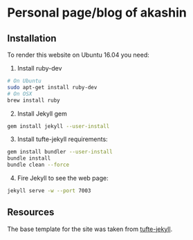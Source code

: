 # Personal page/blog of akashin

## Installation

To render this website on Ubuntu 16.04 you need:

1. Install ruby-dev
```sh
# On Ubuntu
sudo apt-get install ruby-dev
# On OSX
brew install ruby
```

2. Install Jekyll gem
```sh
gem install jekyll --user-install
```

3. Install tufte-jekyll requirements:
```sh
gem install bundler --user-install
bundle install
bundle clean --force
```

4. Fire Jekyll to see the web page:
```sh
jekyll serve -w --port 7003
```

## Resources

The base template for the site was taken from [tufte-jekyll](https://github.com/clayh53/tufte-jekyll.git).
